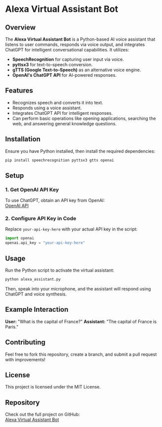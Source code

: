 # Alexa Virtual Assistant Bot

## Overview
The **Alexa Virtual Assistant Bot** is a Python-based AI voice assistant that listens to user commands, responds via voice output, and integrates ChatGPT for intelligent conversational capabilities. It utilizes:
- **SpeechRecognition** for capturing user input via voice.
- **pyttsx3** for text-to-speech conversion.
- **gTTS (Google Text-to-Speech)** as an alternative voice engine.
- **OpenAI's ChatGPT API** for AI-powered responses.

## Features
- Recognizes speech and converts it into text.
- Responds using a voice assistant.
- Integrates ChatGPT API for intelligent responses.
- Can perform basic operations like opening applications, searching the web, and answering general knowledge questions.

## Installation
Ensure you have Python installed, then install the required dependencies:

```bash
pip install speechrecognition pyttsx3 gtts openai
```

## Setup
### 1. Get OpenAI API Key
To use ChatGPT, obtain an API key from OpenAI:  
[OpenAI API](https://openai.com/api/)

### 2. Configure API Key in Code
Replace `your-api-key-here` with your actual API key in the script:

```python
import openai
openai.api_key = "your-api-key-here"
```

## Usage
Run the Python script to activate the virtual assistant:

```bash
python alexa_assistant.py
```

Then, speak into your microphone, and the assistant will respond using ChatGPT and voice synthesis.

## Example Interaction
**User:** "What is the capital of France?"
**Assistant:** "The capital of France is Paris."

## Contributing
Feel free to fork this repository, create a branch, and submit a pull request with improvements!

## License
This project is licensed under the MIT License.

## Repository
Check out the full project on GitHub:  
[Alexa Virtual Assistant Bot](https://github.com/SayandipSaha666/Alexa-Virtual-Assistant-Bot)

